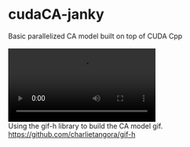 # cudaCA-janky
Basic parallelized CA model built on top of CUDA Cpp
<BR><BR>
![video](https://github.com/mentalburden/cudaCA-janky/blob/72b743a2d37dabf7d7a2a3577aa2c05b759ded1f/cudaCA.mp4)
<BR>
Using the gif-h library to build the CA model gif. https://github.com/charlietangora/gif-h
